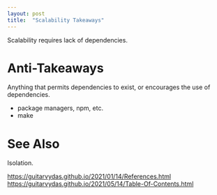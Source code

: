 ```yaml
---
layout: post
title:  "Scalability Takeaways"
---
```


Scalability requires lack of dependencies.

# Anti-Takeaways
Anything that permits dependencies to exist, or encourages the use of dependencies.

- package managers, npm, etc.
- make

# See Also

Isolation.

https://guitarvydas.github.io/2021/01/14/References.html
https://guitarvydas.github.io/2021/05/14/Table-Of-Contents.html

<script src="https://utteranc.es/client.js" 
        repo="guitarvydas/guitarvydas.github.io" 
        issue-term="pathname" 
        theme="github-light" 
        crossorigin="anonymous" 
        async> 
</script> 
